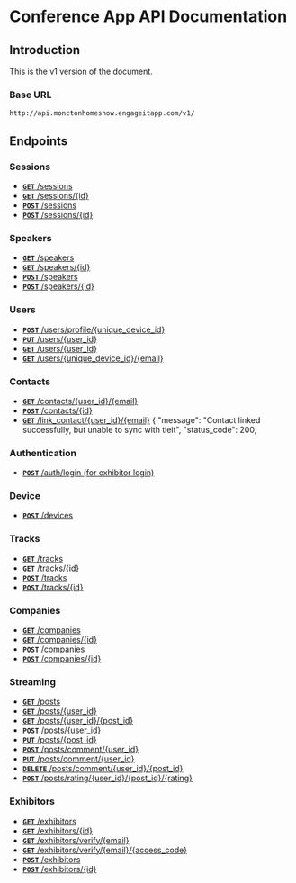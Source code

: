 # Conference App API Documentation

## Introduction

This is the v1 version of the document.

### Base URL

```
http://api.monctonhomeshow.engageitapp.com/v1/
```

## Endpoints

### Sessions

- [**`GET`** /sessions](/sessions/all.md)
- [**`GET`** /sessions/{id}](sessions/single.md)
- [**`POST`** /sessions](sessions/create.md)
- [**`POST`** /sessions/{id}](sessions/update.md)

### Speakers

- [**`GET`** /speakers](/speakers/all.md)
- [**`GET`** /speakers/{id}](speakers/single.md)
- [**`POST`** /speakers](speakers/create.md)
- [**`POST`** /speakers/{id}](speakers/update.md)

### Users

- [**`POST`** /users/profile/{unique_device_id}](users/create_profile.md)
- [**`PUT`** /users/{user_id}](users/update_profile.md)
- [**`GET`** /users/{user_id}](users/user_details.md)
- [**`GET`** /users/{unique_device_id}/{email}](users/user_details_by_param.md)

### Contacts

- [**`GET`** /contacts/{user_id}/{email}](contacts/get_contact_details.md)
- [**`POST`** /contacts/{id}](contacts/update.md)
- [**`GET`** /link_contact/{user_id}/{email}](contacts/update.md)
{
  "message": "Contact linked successfully, but unable to sync with tieit",
  "status_code": 200,

### Authentication

- [**`POST`** /auth/login (for exhibitor login)](authentication/login.md)

### Device

- [**`POST`** /devices](authentication/add_this_device.md)

### Tracks

- [**`GET`** /tracks](/tracks/all.md)
- [**`GET`** /tracks/{id}](tracks/single.md)
- [**`POST`** /tracks](tracks/create.md)
- [**`POST`** /tracks/{id}](tracks/update.md)

### Companies

- [**`GET`** /companies](/companies/all.md)
- [**`GET`** /companies/{id}](companies/single.md)
- [**`POST`** /companies](companies/create.md)
- [**`POST`** /companies/{id}](companies/update.md)

### Streaming

- [**`GET`** /posts](/stream/posts.md)
- [**`GET`** /posts/{user_id}](/stream/posts_user.md)
- [**`GET`** /posts/{user_id}/{post_id}](stream/posts_single.md)
- [**`POST`** /posts/{user_id}](stream/posts_create.md)
- [**`PUT`** /posts/{post_id}](stream/posts_update.md)
- [**`POST`** /posts/comment/{user_id}](stream/post_comment.md)
- [**`PUT`** /posts/comment/{user_id}](stream/post_comment_update.md)
- [**`DELETE`** /posts/comment/{user_id}/{post_id}](stream/post_comment_delete.md)
- [**`POST`** /posts/rating/{user_id}/{post_id}/{rating}](stream/rating.md)

### Exhibitors

- [**`GET`** /exhibitors](/exhibitors/all.md)
- [**`GET`** /exhibitors/{id}](/exhibitors/single.md)
- [**`GET`** /exhibitors/verify/{email}](/exhibitors/retrieve_code.md)
- [**`GET`** /exhibitors/verify/{email}/{access_code}](/exhibitors/verify_code.md)
- [**`POST`** /exhibitors](exhibitors/create.md)
- [**`POST`** /exhibitors/{id}](exhibitors/update.md)
